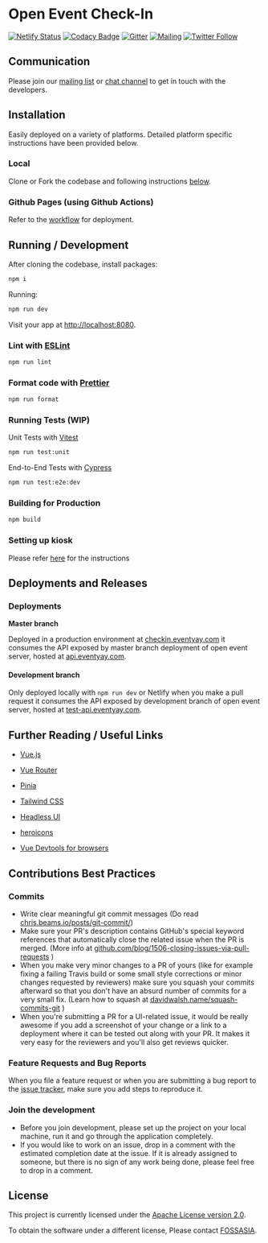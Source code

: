 # Open Event Check-In

[![Netlify Status](https://api.netlify.com/api/v1/badges/7456234f-3254-4395-8cd8-67979322e555/deploy-status)](https://app.netlify.com/sites/open-event-checkin/deploys)
[![Codacy Badge](https://app.codacy.com/project/badge/Grade/3583a71b83d94d388e1d8dd087f2b861)](https://app.codacy.com/gh/fossasia/open-event-checkin/dashboard?utm_source=gh&utm_medium=referral&utm_content=&utm_campaign=Badge_grade)
[![Gitter](https://img.shields.io/badge/chat-on%20gitter-ff006f.svg?style=flat-square)](https://gitter.im/fossasia/open-event-frontend)
[![Mailing](https://img.shields.io/badge/Mailing-List-red.svg)](https://groups.google.com/forum/#!forum/open-event)
[![Twitter Follow](https://img.shields.io/twitter/follow/eventyay.svg?style=social&label=Follow&maxAge=2592000?style=flat-square)](https://twitter.com/eventyay)

## Communication
Please join our [mailing list](https://groups.google.com/forum/#!forum/open-event) or [chat channel](https://gitter.im/fossasia/open-event-frontend) to get in touch with the developers.

## Installation
Easily deployed on a variety of platforms. Detailed platform specific instructions have been provided below.

### Local
Clone or Fork the codebase and following instructions [below](#running--development).

### Github Pages (using Github Actions)
Refer to the [workflow](https://github.com/fossasia/open-event-checkin/tree/development/.github/workflows) for deployment.

## Running / Development

After cloning the codebase, install packages:
```sh
npm i
```

Running:

```sh
npm run dev
```
Visit your app at [http://localhost:8080](http://localhost:8080).

### Lint with [ESLint](https://eslint.org/)

```sh
npm run lint
```

### Format code with [Prettier](https://prettier.io/)

```sh
npm run format
```

### Running Tests (WIP)

Unit Tests with [Vitest](https://vitest.dev/)
```sh
npm run test:unit
```

End-to-End Tests with [Cypress](https://www.cypress.io/)
```sh
npm run test:e2e:dev
```

### Building for Production

```sh
npm build
```

### Setting up kiosk
Please refer [here](https://github.com/fossasia/open-event-checkin/tree/development/setup-kiosk.md) for the instructions

## Deployments and Releases

### Deployments

**Master branch**

Deployed in a production environment at [checkin.eventyay.com](https://checkin.eventyay.com) it consumes the API exposed by master branch deployment of open event server, hosted at [api.eventyay.com](https://api.eventyay.com).

#### Development branch

Only deployed locally with `npm run dev` or Netlify when you make a pull request it consumes the API exposed by development branch of open event server, hosted at [test-api.eventyay.com](https://test-api.eventyay.com).

## Further Reading / Useful Links

- [Vue.js](https://vuejs.org/)

- [Vue Router](https://router.vuejs.org/)

- [Pinia](https://pinia.vuejs.org/)
  
- [Tailwind CSS](https://tailwindcss.com/)

- [Headless UI](https://headlessui.com/)

- [heroicons](https://heroicons.com/)

- [Vue Devtools for browsers](https://devtools.vuejs.org/guide/installation.html)


## Contributions Best Practices

### Commits

- Write clear meaningful git commit messages (Do read [chris.beams.io/posts/git-commit/](https://chris.beams.io/posts/git-commit/))
- Make sure your PR's description contains GitHub's special keyword references that automatically close the related issue when the PR is merged. (More info at [github.com/blog/1506-closing-issues-via-pull-requests](https://github.com/blog/1506-closing-issues-via-pull-requests) )
- When you make very minor changes to a PR of yours (like for example fixing a failing Travis build or some small style corrections or minor changes requested by reviewers) make sure you squash your commits afterward so that you don't have an absurd number of commits for a very small fix. (Learn how to squash at [davidwalsh.name/squash-commits-git](https://davidwalsh.name/squash-commits-git) )
- When you're submitting a PR for a UI-related issue, it would be really awesome if you add a screenshot of your change or a link to a deployment where it can be tested out along with your PR. It makes it very easy for the reviewers and you'll also get reviews quicker.

### Feature Requests and Bug Reports

When you file a feature request or when you are submitting a bug report to the [issue tracker](https://github.com/fossasia/open-event-checkin/issues), make sure you add steps to reproduce it.

### Join the development

- Before you join development, please set up the project on your local machine, run it and go through the application completely.
- If you would like to work on an issue, drop in a comment with the estimated completion date at the issue. If it is already assigned to someone, but there is no sign of any work being done, please feel free to drop in a comment.

## License

This project is currently licensed under the [Apache License version 2.0](LICENSE).

To obtain the software under a different license, Please contact [FOSSASIA](https://blog.fossasia.org/contact/).